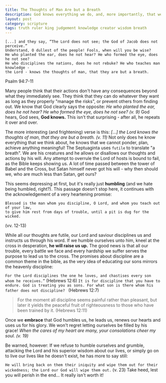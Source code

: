 ```yaml
---
title: The Thoughts of Man Are but a Breath
description: God knows everything we do, and, more importantly, that we cannot do anything. He instructs us and does not forsake his people, but will also judge humanity when his day comes.
layout: post
category: scripture
tags: truth ruler king judgement knowledge creator wisdom breath
---
```

```
[...] and they say, “The Lord does not see; the God of Jacob does not perceive.”
Understand, O dullest of the people! Fools, when will you be wise?
He who planted the ear, does he not hear? He who formed the eye, does he not see?
He who disciplines the nations, does he not rebuke? He who teaches man knowledge -
the Lord - knows the thoughts of man, that they are but a breath.
```
Psalm 94:7-11

Many people think that their actions don't have any consequences beyond what they immediately see. They think that they can do whatever they want as long as they properly "manage the risks", or prevent others from finding out.
We know that God clearly says the opposite: *He who planted the ear, does he not hear? He who formed the eye, does he not see? (v. 9)* God hears, God sees, **God knows.** This isn't that surprising - after all, he repeats it over and over.

The more interesting (and frightening) verse is this: *[...] the Lord knows the thoughts of man, that they are but a breath. (v. 11)* Not only does he know everything that we think about, he knows that we cannot ponder, plan, achieve anything meaningful! The Septuaginta uses `futile` to translate "a breath". We are his creatures and he allows or disallows our thoughts and actions by his will. Any attempt to overrule the Lord of hosts is bound to fail, as the Bible keeps showing us. A lot of time passed between the tower of Babel and the Cross, but Satan himself never got his will - why then should we, who are much less than Satan, get ours?

This seems depressing at first, but it's really just **humbling** (and we hate being humbled, right?). This passage doesn't stop here, it continues with the acknowledgement of a very heartening promise:

```
Blessed is the man whom you discipline, O Lord, and whom you teach out of your law,
to give him rest from days of trouble, until a pit is dug for the wicked.
```
(vv. 12-13)

While all our thoughts are futile, our Lord and saviour disciplines us and instructs us through his word. If we humble ourselves unto him, kneel at the cross in desperation, **he will raise us up.** The good news is that all our trouble, every battle we face and every hardship we suffer serves the purpose to lead us to the cross. The promises about discipline are a common theme in the bible, as the very idea of educating our sons mirrors the heavenly discipline:

`For the Lord disciplines the one he loves, and chastises every son whom he receives.”` (Hebrews 12:6)
`It is for discipline that you have to endure. God is treating you as sons. For what son is there whom his father does not discipline? ` (Hebrews 12:7)

> For the moment all discipline seems painful rather than pleasant, but later it yields the peaceful fruit of righteousness to those who have been trained by it.
(Hebrews 12:11)

Once we **embrace** that God humbles us, he leads us, renews our hearts and uses us for his glory. We won't regret letting ourselves be filled by his grace! *When the cares of my heart are many, your consolations cheer my soul. (v. 19)*

Be warned, however: If we refuse to humble ourselves and grumble, attacking the Lord and his superior wisdom about our lives, or simply go on to live our lives like he doesn't exist, he has more to say still:

`He will bring back on them their iniquity and wipe them out for their wickedness; the Lord our God will wipe them out.` (v. 23)
Take heed, lest you will perish in the end... It really isn't worth it!
